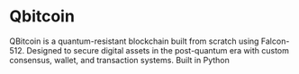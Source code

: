 # Qbitcoin
QBitcoin is a quantum-resistant blockchain built from scratch using  Falcon-512. Designed to secure digital assets in the post-quantum era with custom consensus, wallet, and transaction systems. Built in Python
